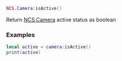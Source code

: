 ```lua
NCS.Camera:isActive()
```

Return [NCS.Camera](./create) active status as boolean

### Examples

```lua
local active = camera:isActive()
print(active)
```
